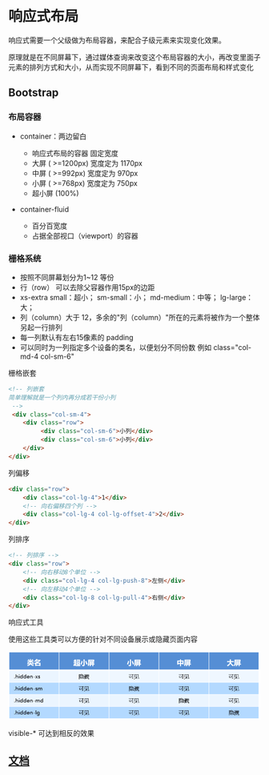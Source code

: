# 响应式布局

响应式需要一个父级做为布局容器，来配合子级元素来实现变化效果。

原理就是在不同屏幕下，通过媒体查询来改变这个布局容器的大小，再改变里面子元素的排列方式和大小，从而实现不同屏幕下，看到不同的页面布局和样式变化

## Bootstrap

### 布局容器

- container：两边留白

  - 响应式布局的容器 固定宽度
  - 大屏 ( >=1200px) 宽度定为 1170px
  - 中屏 ( >=992px) 宽度定为 970px
  - 小屏 ( >=768px) 宽度定为 750px
  - 超小屏 (100%)

- container-fluid

  - 百分百宽度
  - 占据全部视口（viewport）的容器

### 栅格系统

- 按照不同屏幕划分为1~12 等份
- 行（row） 可以去除父容器作用15px的边距
- xs-extra small：超小； sm-small：小； md-medium：中等； lg-large：大；
- 列（column）大于 12，多余的"列（column）"所在的元素将被作为一个整体另起一行排列
- 每一列默认有左右15像素的 padding
- 可以同时为一列指定多个设备的类名，以便划分不同份数 例如 class="col-md-4 col-sm-6"

栅格嵌套

```html
<!-- 列嵌套
简单理解就是一个列内再分成若干份小列
 -->
 <div class="col-sm-4">
    <div class="row">
         <div class="col-sm-6">小列</div>
         <div class="col-sm-6">小列</div>
    </div>
</div>
```

列偏移

```html
<div class="row">
    <div class="col-lg-4">1</div>
    <!-- 向右偏移四个列 -->
    <div class="col-lg-4 col-lg-offset-4">2</div>
</div>
```

列排序

```html
<!-- 列排序 -->
<div class="row">
    <!-- 向右移动8个单位 -->
    <div class="col-lg-4 col-lg-push-8">左侧</div>
    <!-- 向左移动4个单位 -->
    <div class="col-lg-8 col-lg-pull-4">右侧</div>
</div>
```

响应式工具

使用这些工具类可以方便的针对不同设备展示或隐藏页面内容

![202001220830](/assets/202001220830.jpg)

visible-* 可达到相反的效果

## [文档](https://v3.bootcss.com/)

